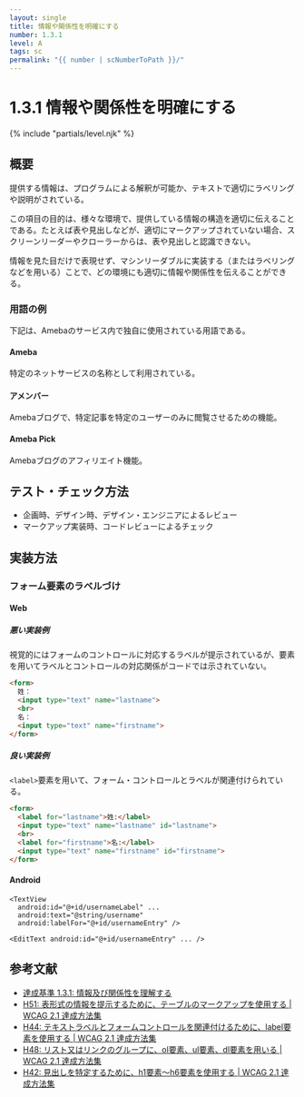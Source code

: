 ```yaml
---
layout: single
title: 情報や関係性を明確にする
number: 1.3.1
level: A
tags: sc
permalink: "{{ number | scNumberToPath }}/"
---
```


# 1.3.1 情報や関係性を明確にする

{% include "partials/level.njk" %}

## 概要

提供する情報は、プログラムによる解釈が可能か、テキストで適切にラベリングや説明がされている。

この項目の目的は、様々な環境で、提供している情報の構造を適切に伝えることである。たとえば表や見出しなどが、適切にマークアップされていない場合、スクリーンリーダーやクローラーからは、表や見出しと認識できない。

情報を見た目だけで表現せず、マシンリーダブルに実装する（またはラベリングなどを用いる）ことで、どの環境にも適切に情報や関係性を伝えることができる。

### 用語の例

下記は、Amebaのサービス内で独自に使用されている用語である。

#### Ameba

特定のネットサービスの名称として利用されている。

#### アメンバー

Amebaブログで、特定記事を特定のユーザーのみに閲覧させるための機能。

#### Ameba Pick

Amebaブログのアフィリエイト機能。

## テスト・チェック方法

- 企画時、デザイン時、デザイン・エンジニアによるレビュー
- マークアップ実装時、コードレビューによるチェック

## 実装方法

### フォーム要素のラベルづけ

#### Web

##### 悪い実装例

視覚的にはフォームのコントロールに対応するラベルが提示されているが、要素を用いてラベルとコントロールの対応関係がコードでは示されていない。

```html
<form>
  姓：
  <input type="text" name="lastname">
  <br>
  名：
  <input type="text" name="firstname">
</form>
```

##### 良い実装例

`<label>`要素を用いて、フォーム・コントロールとラベルが関連付けられている。

```html
<form>
  <label for="lastname">姓:</label>
  <input type="text" name="lastname" id="lastname">
  <br>
  <label for="firstname">名:</label>
  <input type="text" name="firstname" id="firstname">
</form>
```

#### Android

```
<TextView
  android:id="@+id/usernameLabel" ...
  android:text="@string/username"
  android:labelFor="@+id/usernameEntry" />

<EditText android:id="@+id/usernameEntry" ... />
```

## 参考文献

- [達成基準 1.3.1: 情報及び関係性を理解する](https://waic.jp/docs/WCAG21/Understanding/info-and-relationships.html)
- [H51: 表形式の情報を提示するために、テーブルのマークアップを使用する | WCAG 2.1 達成方法集](https://waic.jp/docs/WCAG21/Techniques/html/H51)
- [H44: テキストラベルとフォームコントロールを関連付けるために、label要素を使用する | WCAG 2.1 達成方法集](https://waic.jp/docs/WCAG21/Techniques/html/H44)
- [H48: リスト又はリンクのグループに、ol要素、ul要素、dl要素を用いる | WCAG 2.1 達成方法集](https://waic.jp/docs/WCAG21/Techniques/html/H48)
- [H42: 見出しを特定するために、h1要素～h6要素を使用する | WCAG 2.1 達成方法集](https://waic.jp/docs/WCAG21/Techniques/html/H42)
